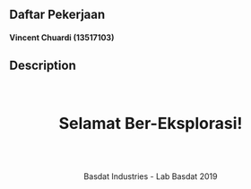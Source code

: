 <h2>
  Daftar Pekerjaan
</h2>

<h4>
  Vincent Chuardi (13517103)
</h4>

## Description

<h1 align="center">
  <br>
  Selamat Ber-Eksplorasi!
  <br>
  <br>
</h1>

<p align="center">
  <br>
  Basdat Industries - Lab Basdat 2019
  <br>
  <br>
</p>
